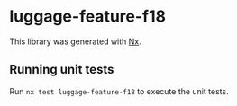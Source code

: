 # luggage-feature-f18

This library was generated with [Nx](https://nx.dev).

## Running unit tests

Run `nx test luggage-feature-f18` to execute the unit tests.

